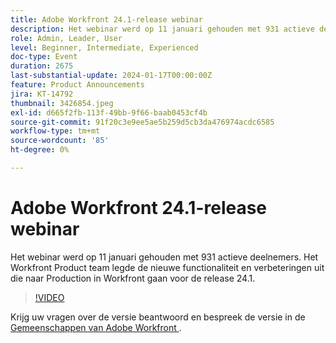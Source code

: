 ```yaml
---
title: Adobe Workfront 24.1-release webinar
description: Het webinar werd op 11 januari gehouden met 931 actieve deelnemers. Het Workfront Product team legde de nieuwe functionaliteit en verbeteringen uit die naar Production in Workfront gaan voor de release 24.1.
role: Admin, Leader, User
level: Beginner, Intermediate, Experienced
doc-type: Event
duration: 2675
last-substantial-update: 2024-01-17T00:00:00Z
feature: Product Announcements
jira: KT-14792
thumbnail: 3426854.jpeg
exl-id: d665f2fb-113f-49bb-9f66-baab0453cf4b
source-git-commit: 91f20c3e9ee5ae5b259d5cb3da476974acdc6585
workflow-type: tm+mt
source-wordcount: '85'
ht-degree: 0%

---
```


# Adobe Workfront 24.1-release webinar

Het webinar werd op 11 januari gehouden met 931 actieve deelnemers. Het Workfront Product team legde de nieuwe functionaliteit en verbeteringen uit die naar Production in Workfront gaan voor de release 24.1.

>[!VIDEO](https://video.tv.adobe.com/v/3426854/?learn=on)

Krijg uw vragen over de versie beantwoord en bespreek de versie in de [ Gemeenschappen van Adobe Workfront ](https://experienceleaguecommunities.adobe.com/t5/workfront-discussions/event-follow-up-adobe-workfront-24-1-release-webinar/td-p/645442?profile.language=en).
